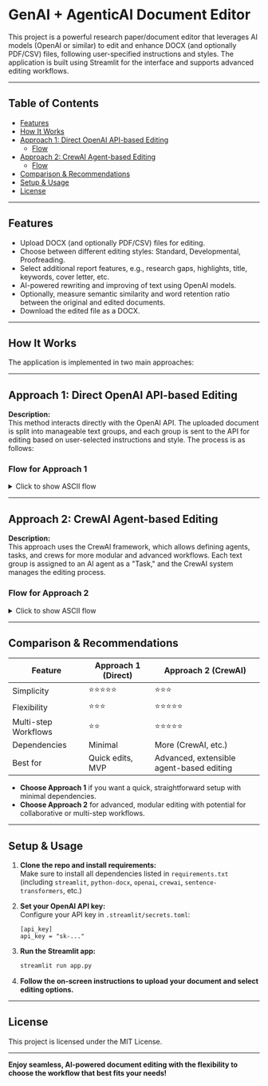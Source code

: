 # GenAI + AgenticAI Document Editor

This project is a powerful research paper/document editor that leverages AI models (OpenAI or similar) to edit and enhance DOCX (and optionally PDF/CSV) files, following user-specified instructions and styles. The application is built using Streamlit for the interface and supports advanced editing workflows.

---

## Table of Contents

- [Features](#features)
- [How It Works](#how-it-works)
- [Approach 1: Direct OpenAI API-based Editing](#approach-1-direct-openai-api-based-editing)
  - [Flow](#flow-for-approach-1)
- [Approach 2: CrewAI Agent-based Editing](#approach-2-crewai-agent-based-editing)
  - [Flow](#flow-for-approach-2)
- [Comparison & Recommendations](#comparison--recommendations)
- [Setup & Usage](#setup--usage)
- [License](#license)

---

## Features

- Upload DOCX (and optionally PDF/CSV) files for editing.
- Choose between different editing styles: Standard, Developmental, Proofreading.
- Select additional report features, e.g., research gaps, highlights, title, keywords, cover letter, etc.
- AI-powered rewriting and improving of text using OpenAI models.
- Optionally, measure semantic similarity and word retention ratio between the original and edited documents.
- Download the edited file as a DOCX.

---

## How It Works

The application is implemented in two main approaches:

---

## Approach 1: Direct OpenAI API-based Editing

**Description:**  
This method interacts directly with the OpenAI API. The uploaded document is split into manageable text groups, and each group is sent to the API for editing based on user-selected instructions and style. The process is as follows:

### Flow for Approach 1

<details>
<summary>Click to show ASCII flow</summary>

```
┌───────────────────────────┐
│   User Interface (Streamlit)  
└───────┬───────────────────┘
        │
        │
        ▼
┌───────────────────────────┐
│ User selects edit style   │
│ User uploads .docx file   │
│ User selects features     │
└───────┬───────────────────┘
        │
        │
        ▼
┌─────────────────────────────┐
│ User clicks "Edit Text"     │
└───────┬─────────────────────┘
        │
        ▼
┌───────────────────────────────┐
│ process_document()            │
│ - Read DOCX                   │
│ - Break text into groups      │
│ - Load instructions           │
│ - Combine features & instr.   │
└───────┬───────────────────────┘
        │
        ▼
┌──────────────────────────────────────┐
│ process_text_with_api()              │
│ - For each text group:               │
│   - Send to OpenAI API               │
│   - Post-process response with style │
└───────┬──────────────────────────────┘
        │
        ▼
┌─────────────────────────────┐
│ Aggregate all responses     │
│ Return final edited text    │
└───────┬─────────────────────┘
        │
        ▼
┌─────────────────────────────────────────────┐
│ Show output in Streamlit:                   │
│ - Display response                          │
│ - (If model loaded) Calculate similarity &  │
│   word retention                            │
│ - Download edited DOCX                      │
└─────────────────────────────────────────────┘
```
</details>

---

## Approach 2: CrewAI Agent-based Editing

**Description:**  
This approach uses the CrewAI framework, which allows defining agents, tasks, and crews for more modular and advanced workflows. Each text group is assigned to an AI agent as a "Task," and the CrewAI system manages the editing process.

### Flow for Approach 2

<details>
<summary>Click to show ASCII flow</summary>

```
┌─────────────────────────────┐
│ Streamlit User Interface    │
└────────────┬────────────────┘
             │
             ▼
┌─────────────────────────────┐
│ User selects:               │
│ - Edit style                │
│ - Uploads DOCX/PDF/CSV      │
│ - Features to include       │
└────────────┬────────────────┘
             │
             ▼
┌─────────────────────────────┐
│ On "Edit Text" Button       │
└────────────┬────────────────┘
             ▼
┌──────────────────────────────────────────┐
│ process_document()                       │
│ - Read docx file                         │
│ - Text break (split into groups)         │
│ - Load instructions based on style       │
│ - Collect feature instructions           │
│ - Combine instructions                   │
└────────────┬─────────────────────────────┘
             ▼
┌──────────────────────────────────────────┐
│ process_text_with_api()                  │
│ For each text group:                     │
│   ├─ Create CrewAI LLM Agent             │
│   ├─ Create editing Task                 │
│   ├─ Create Crew, assign task            │
│   ├─ Kick off Crew to edit group         │
│   └─ Collect result into output text     │
└────────────┬─────────────────────────────┘
             ▼
┌─────────────────────────────┐
│ Aggregate edited text groups│
│ to form final output        │
└────────────┬────────────────┘
             ▼
┌──────────────────────────────┐
│ Calculate Similarity & Ratio │
│ - Semantic similarity        │
│ - Word retention             │
└────────────┬─────────────────┘
             ▼
┌──────────────────────────────┐
│ Show output in Streamlit:    │
│ - Display edited text        │
│ - Show similarity, retention │
│ - Download as DOCX           │
└──────────────────────────────┘
```
</details>

---

## Comparison & Recommendations

| Feature                | Approach 1 (Direct) | Approach 2 (CrewAI) |
|------------------------|--------------------|---------------------|
| Simplicity             | ⭐⭐⭐⭐⭐             | ⭐⭐⭐                |
| Flexibility            | ⭐⭐⭐               | ⭐⭐⭐⭐⭐              |
| Multi-step Workflows   | ⭐⭐                | ⭐⭐⭐⭐⭐              |
| Dependencies           | Minimal            | More (CrewAI, etc.) |
| Best for               | Quick edits, MVP   | Advanced, extensible agent-based editing |

- **Choose Approach 1** if you want a quick, straightforward setup with minimal dependencies.
- **Choose Approach 2** for advanced, modular editing with potential for collaborative or multi-step workflows.

---

## Setup & Usage

1. **Clone the repo and install requirements:**  
   Make sure to install all dependencies listed in `requirements.txt` (including `streamlit`, `python-docx`, `openai`, `crewai`, `sentence-transformers`, etc.)

2. **Set your OpenAI API key:**  
   Configure your API key in `.streamlit/secrets.toml`:
   ```
   [api_key]
   api_key = "sk-..."
   ```

3. **Run the Streamlit app:**
   ```bash
   streamlit run app.py
   ```

4. **Follow the on-screen instructions to upload your document and select editing options.**

---

## License

This project is licensed under the MIT License.

---

**Enjoy seamless, AI-powered document editing with the flexibility to choose the workflow that best fits your needs!**
